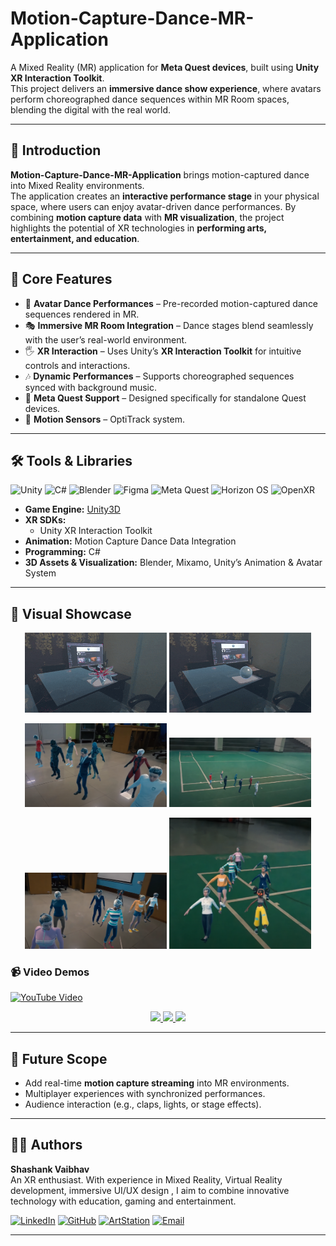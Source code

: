 # Motion-Capture-Dance-MR-Application  

A Mixed Reality (MR) application for **Meta Quest devices**, built using **Unity XR Interaction Toolkit**.  
This project delivers an **immersive dance show experience**, where avatars perform choreographed dance sequences within MR Room spaces, blending the digital with the real world.  

---

## 🎯 Introduction  

**Motion-Capture-Dance-MR-Application** brings motion-captured dance into Mixed Reality environments.  
The application creates an **interactive performance stage** in your physical space, where users can enjoy avatar-driven dance performances. By combining **motion capture data** with **MR visualization**, the project highlights the potential of XR technologies in **performing arts, entertainment, and education**.  

---

## 🚀 Core Features  

- 🕺 **Avatar Dance Performances** – Pre-recorded motion-captured dance sequences rendered in MR.  
- 🎭 **Immersive MR Room Integration** – Dance stages blend seamlessly with the user’s real-world environment.  
- 🖐️ **XR Interaction** – Uses Unity’s **XR Interaction Toolkit** for intuitive controls and interactions.  
- 🎶 **Dynamic Performances** – Supports choreographed sequences synced with background music.  
- 📱 **Meta Quest Support** – Designed specifically for standalone Quest devices.
- 🕺 **Motion Sensors** – OptiTrack system.  

---

## 🛠️ Tools & Libraries  

![Unity](https://img.shields.io/badge/Unity-100000?style=for-the-badge&logo=unity&logoColor=white)
![C#](https://img.shields.io/badge/C%23-239120?style=for-the-badge&logo=c-sharp&logoColor=white)
![Blender](https://img.shields.io/badge/Blender-F5792A?style=for-the-badge&logo=blender&logoColor=white)
![Figma](https://img.shields.io/badge/Figma-F24E1E?style=for-the-badge&logo=figma&logoColor=white)
![Meta Quest](https://img.shields.io/badge/Meta%20Quest-4267B2?style=for-the-badge&logo=meta&logoColor=white)
![Horizon OS](https://img.shields.io/badge/Horizon%20OS-FF5E5F?style=for-the-badge&logo=Oculus&logoColor=white)
![OpenXR](https://img.shields.io/badge/OpenXR-FF2D55?style=for-the-badge&logo=OpenXR&logoColor=white)
- **Game Engine:** [Unity3D](https://unity.com/)  
- **XR SDKs:**  
  - Unity XR Interaction Toolkit  
- **Animation:** Motion Capture Dance Data Integration  
- **Programming:** C#  
- **3D Assets & Visualization:** Blender, Mixamo, Unity’s Animation & Avatar System  


---

## 📸 Visual Showcase    

<p align="center">
  <img src="https://github.com/Shashank-Vaibhav/Motion-Capture-Dance-MR-Application/blob/44fa53ef0f0cb9943e8b44e13e2ad2b5400b5213/ReadmeAssets/gif1.gif" width="45%" />
  <img src="https://github.com/Shashank-Vaibhav/Motion-Capture-Dance-MR-Application/blob/44fa53ef0f0cb9943e8b44e13e2ad2b5400b5213/ReadmeAssets/Gif2.gif" width="45%" />
</p>



<p align="center">
  <img src="https://github.com/Shashank-Vaibhav/Motion-Capture-Dance-MR-Application/blob/44fa53ef0f0cb9943e8b44e13e2ad2b5400b5213/ReadmeAssets/Mocap1.png" width="45%" />
  <img src="https://github.com/Shashank-Vaibhav/Motion-Capture-Dance-MR-Application/blob/44fa53ef0f0cb9943e8b44e13e2ad2b5400b5213/ReadmeAssets/Mocap2.png" width="45%" />
</p>
<p align="center">
  <img src="https://github.com/Shashank-Vaibhav/Motion-Capture-Dance-MR-Application/blob/44fa53ef0f0cb9943e8b44e13e2ad2b5400b5213/ReadmeAssets/Mocap3.png" width="45%" />
  <img src="https://github.com/Shashank-Vaibhav/Motion-Capture-Dance-MR-Application/blob/44fa53ef0f0cb9943e8b44e13e2ad2b5400b5213/ReadmeAssets/mocap4.png" width="45%" />
</p>




### 📹 Video Demos  
[![YouTube Video](https://img.shields.io/badge/YouTube-Watch%20Demo-red?style=for-the-badge&logo=youtube)](https://youtu.be/w--Btr6QoQ0?si=fpjH3fQxe26kzbMT)


<p align="center">
  <a href="https://www.youtube.com/watch?v=_DYpus8Dj0A">
    <img src="https://img.youtube.com/vi/_DYpus8Dj0A/0.jpg" width="30%" />
  </a>
  <a href="https://youtu.be/1-fr6itXKt0">
    <img src="https://img.youtube.com/vi/1-fr6itXKt0/0.jpg" width="30%" />
  </a>
  <a href="https://youtu.be/w--Btr6QoQ0">
    <img src="https://img.youtube.com/vi/w--Btr6QoQ0/0.jpg" width="30%" />
  </a>
</p>

 

---

## 📌 Future Scope  

- Add real-time **motion capture streaming** into MR environments.  
- Multiplayer experiences with synchronized performances.  
- Audience interaction (e.g., claps, lights, or stage effects).  

---

## 👨‍💻 Authors  

**Shashank Vaibhav**  
An XR enthusiast. With experience in Mixed Reality, Virtual Reality development, immersive UI/UX design , I aim to combine innovative technology with education, gaming and entertainment.  


[![LinkedIn](https://img.shields.io/badge/LinkedIn-0077B5?style=for-the-badge&logo=linkedin&logoColor=white)](https://www.linkedin.com/in/shashankvaibhav/)
[![GitHub](https://img.shields.io/badge/GitHub-181717?style=for-the-badge&logo=github&logoColor=white)](https://github.com/Shashank-Vaibhav)
[![ArtStation](https://img.shields.io/badge/ArtStation-13AFF0?style=for-the-badge&logo=artstation&logoColor=white)](https://shashankvaibhav3.artstation.com/)
[![Email](https://img.shields.io/badge/Email-D14836?style=for-the-badge&logo=gmail&logoColor=white)](mailto:shashank_v@es.iitr.ac.in)

---

